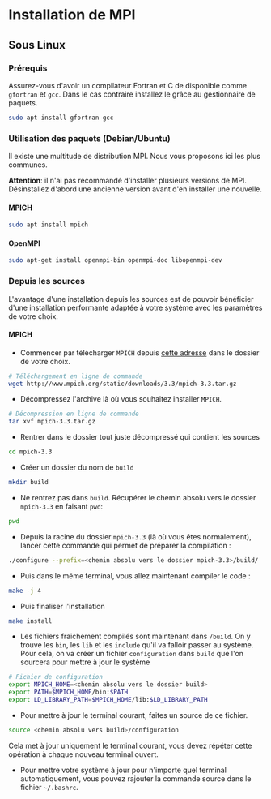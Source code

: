 # Installation de MPI

## Sous Linux

### Prérequis

Assurez-vous d'avoir un compilateur Fortran et C de disponible comme `gfortran` et `gcc`.
Dans le cas contraire installez le grâce au gestionnaire de paquets.

```bash
sudo apt install gfortran gcc

```

### Utilisation des paquets (Debian/Ubuntu)

Il existe une multitude de distribution MPI.
Nous vous proposons ici les plus communes.

**Attention**: il n'ai pas recommandé d'installer plusieurs versions de MPI.
Désinstallez d'abord une ancienne version avant d'en installer une nouvelle.

#### MPICH

```bash
sudo apt install mpich
```

#### OpenMPI

```bash
sudo apt-get install openmpi-bin openmpi-doc libopenmpi-dev
```

### Depuis les sources

L'avantage d'une installation depuis les sources est de pouvoir bénéficier d'une
installation performante adaptée à votre système avec les paramètres de votre choix.

#### MPICH

- Commencer par télécharger `MPICH` depuis [cette adresse](http://www.mpich.org/static/downloads/3.3/mpich-3.3.tar.gz) dans le dossier de votre choix.

```bash
# Téléchargement en ligne de commande
wget http://www.mpich.org/static/downloads/3.3/mpich-3.3.tar.gz
```

- Décompressez l'archive là où vous souhaitez installer `MPICH`.

```bash
# Décompression en ligne de commande
tar xvf mpich-3.3.tar.gz
```

- Rentrer dans le dossier tout juste décompressé qui contient les sources

```bash
cd mpich-3.3
```

- Créer un dossier du nom de `build`

```bash
mkdir build
```

- Ne rentrez pas dans `build`. Récupérer le chemin absolu vers le dossier `mpich-3.3` en faisant `pwd`:

```bash
pwd
```

- Depuis la racine du dossier `mpich-3.3` (là où vous êtes normalement), lancer cette commande  qui permet de préparer la compilation :

```bash
./configure --prefix=<chemin absolu vers le dossier mpich-3.3>/build/
```

- Puis dans le même terminal, vous allez maintenant compiler le code :

```bash
make -j 4
```

- Puis finaliser l'installation

```bash
make install
```

- Les fichiers fraichement compilés sont maintenant dans `/build`.
On y trouve les `bin`, les `lib` et les `include` qu'il va falloir passer au système.
Pour cela, on va créer un fichier `configuration` dans `build` que l'on sourcera pour mettre à jour le système

```bash
# Fichier de configuration
export MPICH_HOME=<chemin absolu vers le dossier build>
export PATH=$MPICH_HOME/bin:$PATH
export LD_LIBRARY_PATH=$MPICH_HOME/lib:$LD_LIBRARY_PATH
```

- Pour mettre à jour le terminal courant, faites un source de ce fichier.

```bash
source <chemin absolu vers build>/configuration
```

Cela met à jour uniquement le terminal courant, vous devez répéter cette
opération à chaque nouveau terminal ouvert.

- Pour mettre votre système à jour pour n'importe quel terminal automatiquement,
vous pouvez rajouter la commande source dans le fichier `~/.bashrc`.
